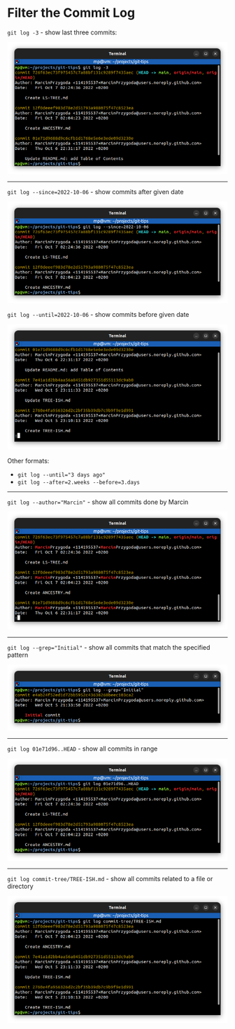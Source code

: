 # Filter the Commit Log

`git log -3` - show last three commits:

![git-log-number.png](images/git-log-number.png)

---
`git log --since=2022-10-06` - show commits after given date

![git-log-since.png](images/git-log-since.png)

`git log --until=2022-10-06` - show commits before given date

![git-log-until.png](images/git-log-until.png)

Other formats:
* `git log --until="3 days ago"`
* `git log --after=2.weeks --before=3.days`

---
`git log --author="Marcin"` - show all commits done by Marcin

![git-log-author.png](images/git-log-author.png)

---
`git log --grep="Initial"` - show all commits that match the specified pattern

![git-log-grep.png](images/git-log-grep.png)

---
`git log 01e71d96..HEAD` - show all commits in range

![git-log-range.png](images/git-log-range.png)

---
`git log commit-tree/TREE-ISH.md` - show all commits related to a file or directory

![git-log-file.png](images/git-log-file.png)